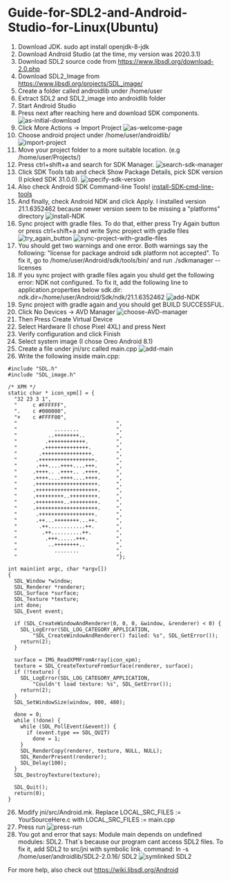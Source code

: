 # Guide-for-SDL2-and-Android-Studio-for-Linux(Ubuntu)

1) Download JDK. sudo apt install openjdk-8-jdk
2) Download Android Studio (at the time, my version was 2020.3.1)
3) Download SDL2 source code from https://www.libsdl.org/download-2.0.php
4) Download SDL2_Image from https://www.libsdl.org/projects/SDL_image/
5) Create a folder called androidlib under /home/user
6) Extract SDL2 and SDL2_image into androidlib folder
7) Start Android Studio
8) Press next after reaching here and download SDK components.
![as-initial-download](https://user-images.githubusercontent.com/63605374/140167045-06e68ff3-8d30-428e-96be-2d374a1ec1ce.png)
9) Click More Actions -> Import Project
![as-welcome-page](https://user-images.githubusercontent.com/63605374/140644819-55a3dcd9-1d8e-450a-8cbe-c45a37d04c89.png)
10) Choose android project under /home/user/androidlib/                
![import-project](https://user-images.githubusercontent.com/63605374/140644823-0342f204-5807-4cda-8871-31d60f7039de.png)
11) Move your project folder to a more suitable location. (e.g /home/user/Projects/)
12) Press ctrl+shift+a and search for SDK Manager.
![search-sdk-manager](https://user-images.githubusercontent.com/63605374/141821433-91b35b70-95cd-4b39-b82f-7aa569559e8a.png)
13) Click SDK Tools tab and check Show Package Details, pick SDK version (I picked SDK 31.0.0).
![specify-sdk-version](https://user-images.githubusercontent.com/63605374/141822037-ffd152d9-af78-4e42-a22b-3fc0369221c1.png)
14) Also check Android SDK Command-line Tools!
[install-SDK-cmd-line-tools](https://user-images.githubusercontent.com/63605374/143089491-dfe8200b-69ed-4853-917c-88e316905eec.png)
15) And finally, check Android NDK and click Apply. I installed version 21.1.6352462 because newer version seem to be missing a "platforms" directory
![install-NDK](https://user-images.githubusercontent.com/63605374/143092077-bf916904-0064-499c-86df-0f5439584113.png)
16) Sync project with gradle files. To do that, either press Try Again button or press ctrl+shift+a and write Sync project with gradle files
![try_again_button](https://user-images.githubusercontent.com/63605374/141829161-7c569803-9192-4c70-a934-83cde4614fa2.png)
![sync-project-with-gradle-files](https://user-images.githubusercontent.com/63605374/141829178-e3de73c4-f1cf-49a6-b313-d70c8f96f59c.png)
17) You should get two warnings and one error. Both warnings say the following: "license for package android sdk platform <version> not accepted". To fix it, go to /home/user/Android/sdk/tools/bin/ and run ./sdkmanager --licenses
18) If you sync project with gradle files again you shuld get the following error: NDK not configured. To fix it, add the following line to application.properties below sdk.dir: ndk.dir=/home/user/Android/Sdk/ndk/21.1.6352462
![add-NDK](https://user-images.githubusercontent.com/63605374/143287962-a44516d2-51de-45f6-8dc4-a502c97f369e.png)
19) Sync project with gradle again and you should get BUILD SUCCESSFUL.
20) Click No Devices -> AVD Manager
![choose-AVD-manager](https://user-images.githubusercontent.com/63605374/143486632-15136d22-c296-4f8b-a096-53b71d330a31.png)
21) Then Press Create Virtual Device
22) Select Hardware (I chose Pixel 4XL) and press Next
23) Verify configuration and click Finish
23) Select system image (I chose Oreo Android 8.1)
24) Create a file under jni/src called main.cpp
![add-main](https://user-images.githubusercontent.com/63605374/143470114-4cda1784-f5b9-47f4-b314-6c6145d826f6.png)
25) Write the following inside main.cpp:

```
#include "SDL.h"
#include "SDL_image.h"

/* XPM */
static char * icon_xpm[] = {
  "32 23 3 1",
  "     c #FFFFFF",
  ".    c #000000",
  "+    c #FFFF00",
  "                                ",
  "            ........            ",
  "          ..++++++++..          ",
  "         .++++++++++++.         ",
  "        .++++++++++++++.        ",
  "       .++++++++++++++++.       ",
  "      .++++++++++++++++++.      ",
  "      .+++....++++....+++.      ",
  "     .++++.. .++++.. .++++.     ",
  "     .++++....++++....++++.     ",
  "     .++++++++++++++++++++.     ",
  "     .++++++++++++++++++++.     ",
  "     .+++++++++..+++++++++.     ",
  "     .+++++++++..+++++++++.     ",
  "     .++++++++++++++++++++.     ",
  "      .++++++++++++++++++.      ",
  "      .++...++++++++...++.      ",
  "       .++............++.       ",
  "        .++..........++.        ",
  "         .+++......+++.         ",
  "          ..++++++++..          ",
  "            ........            ",
  "                                "};

int main(int argc, char *argv[])
{
  SDL_Window *window;
  SDL_Renderer *renderer;
  SDL_Surface *surface;
  SDL_Texture *texture;
  int done;
  SDL_Event event;

  if (SDL_CreateWindowAndRenderer(0, 0, 0, &window, &renderer) < 0) {
    SDL_LogError(SDL_LOG_CATEGORY_APPLICATION,
        "SDL_CreateWindowAndRenderer() failed: %s", SDL_GetError());
    return(2);
  }

  surface = IMG_ReadXPMFromArray(icon_xpm);
  texture = SDL_CreateTextureFromSurface(renderer, surface);
  if (!texture) {
    SDL_LogError(SDL_LOG_CATEGORY_APPLICATION,
        "Couldn't load texture: %s", SDL_GetError());
    return(2);
  }
  SDL_SetWindowSize(window, 800, 480);

  done = 0;
  while (!done) {
    while (SDL_PollEvent(&event)) {
      if (event.type == SDL_QUIT)
        done = 1;
    }
    SDL_RenderCopy(renderer, texture, NULL, NULL);
    SDL_RenderPresent(renderer);
    SDL_Delay(100);
  }
  SDL_DestroyTexture(texture);

  SDL_Quit();
  return(0);
}
```

26) Modify jni/src/Android.mk. Replace LOCAL_SRC_FILES := YourSourceHere.c with LOCAL_SRC_FILES := main.cpp
27) Press run
![press-run](https://user-images.githubusercontent.com/63605374/143783195-a2851ecb-ea01-467d-bb20-ce4756336c39.png)
28) You got and error that says: Module main depends on undefined modules: SDL2. That`s because our program cant access SDL2 files. To fix it, add SDL2 to src/jni with symbolic link. command: ln -s /home/user/androidlib/SDL2-2.0.16/ SDL2
![symlinked SDL2](https://user-images.githubusercontent.com/63605374/143783722-7097df58-1476-4f18-8dc1-d6394adebcc3.png)


For more help, also check out https://wiki.libsdl.org/Android
